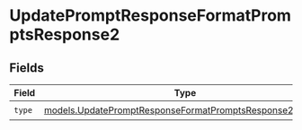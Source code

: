 # UpdatePromptResponseFormatPromptsResponse2


## Fields

| Field                                                                                                                    | Type                                                                                                                     | Required                                                                                                                 | Description                                                                                                              |
| ------------------------------------------------------------------------------------------------------------------------ | ------------------------------------------------------------------------------------------------------------------------ | ------------------------------------------------------------------------------------------------------------------------ | ------------------------------------------------------------------------------------------------------------------------ |
| `type`                                                                                                                   | [models.UpdatePromptResponseFormatPromptsResponse200Type](../models/updatepromptresponseformatpromptsresponse200type.md) | :heavy_check_mark:                                                                                                       | N/A                                                                                                                      |